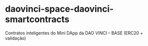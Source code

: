 # daovinci-space-daovinci-smartcontracts
Contratos inteligentes do Mini DApp da DAO VINCI – BASE (ERC20 + validação)
